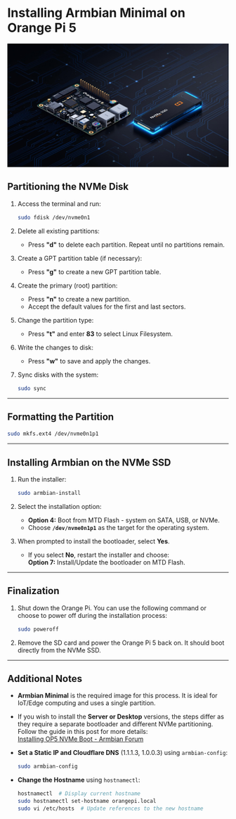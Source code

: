 # Installing Armbian Minimal on Orange Pi 5

![orangepi-armbian-minimal](orangepi.jpeg)

## Partitioning the NVMe Disk

1. Access the terminal and run:

   ```bash
   sudo fdisk /dev/nvme0n1
   ```

2. Delete all existing partitions:

   - Press **"d"** to delete each partition. Repeat until no partitions remain.

3. Create a GPT partition table (if necessary):

   - Press **"g"** to create a new GPT partition table.

4. Create the primary (root) partition:

   - Press **"n"** to create a new partition.
   - Accept the default values for the first and last sectors.

5. Change the partition type:

   - Press **"t"** and enter **83** to select Linux Filesystem.

6. Write the changes to disk:

   - Press **"w"** to save and apply the changes.

7. Sync disks with the system:

   ```bash
   sudo sync
   ```

---

## Formatting the Partition

```bash
sudo mkfs.ext4 /dev/nvme0n1p1
```

---

## Installing Armbian on the NVMe SSD

1. Run the installer:

   ```bash
   sudo armbian-install
   ```

2. Select the installation option:

   - **Option 4:** Boot from MTD Flash - system on SATA, USB, or NVMe.
   - Choose **`/dev/nvme0n1p1`** as the target for the operating system.

3. When prompted to install the bootloader, select **Yes**.
   - If you select **No**, restart the installer and choose:  
     **Option 7:** Install/Update the bootloader on MTD Flash.

---

## Finalization

1. Shut down the Orange Pi. You can use the following command or choose to power off during the installation process:

   ```bash
   sudo poweroff
   ```

2. Remove the SD card and power the Orange Pi 5 back on. It should boot directly from the NVMe SSD.

---

## Additional Notes

- **Armbian Minimal** is the required image for this process. It is ideal for IoT/Edge computing and uses a single partition.
- If you wish to install the **Server or Desktop** versions, the steps differ as they require a separate bootloader and different NVMe partitioning. Follow the guide in this post for more details:  
  [Installing OP5 NVMe Boot - Armbian Forum](https://forum.armbian.com/topic/27527-installing-op5-nmve-boot/)

- **Set a Static IP and Cloudflare DNS** (1.1.1.3, 1.0.0.3) using `armbian-config`:

  ```bash
  sudo armbian-config
  ```

- **Change the Hostname** using `hostnamectl`:

  ```bash
  hostnamectl  # Display current hostname
  sudo hostnamectl set-hostname orangepi.local
  sudo vi /etc/hosts  # Update references to the new hostname
  ```
